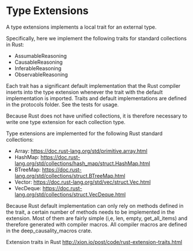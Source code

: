 # Type Extensions

A type extensions implements a local trait for an external type.

Specifically, here we implement the following traits for standard collections in Rust:
* AssumableReasoning
* CausableReasoning
* InferableReasoning
* ObservableReasoning

Each trait has a significant default implementation that the Rust compiler
inserts into the type extension whenever the trait with the default implementation is imported. Traits and default implementations are defined in the protocols folder.
See the tests for usage.

Because Rust does not have unified collections, it is therefore necessary
to write one type extension for each collection type.

Type extensions are implemented for the following Rust standard collections:
* Array: https://doc.rust-lang.org/std/primitive.array.html
* HashMap: https://doc.rust-lang.org/std/collections/hash_map/struct.HashMap.html
* BTreeMap: https://doc.rust-lang.org/std/collections/struct.BTreeMap.html
* Vector: https://doc.rust-lang.org/std/vec/struct.Vec.html
* VecDeque: https://doc.rust-lang.org/std/collections/struct.VecDeque.html

Because Rust default implementation can only rely on methods defined in the trait,
a certain number of methods needs to be implemented in the extension. Most of them
are fairly simple (i,e, len, empty, get_all_items) and therefore generated with compiler macros.
All compiler macros are defined in the deep_causality_macros crate.

Extension traits in Rust
http://xion.io/post/code/rust-extension-traits.html